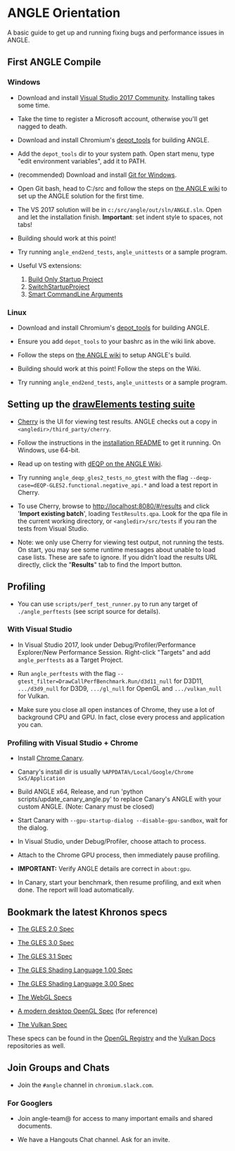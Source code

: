 # ANGLE Orientation

A basic guide to get up and running fixing bugs and performance issues in ANGLE.

## First ANGLE Compile

### Windows

- Download and install
  [Visual Studio 2017 Community](https://www.visualstudio.com/en-us/products/visual-studio-community-vs.aspx).
  Installing takes some time.

- Take the time to register a Microsoft account, otherwise you'll get nagged to death.

- Download and install Chromium's
  [depot_tools](http://commondatastorage.googleapis.com/chrome-infra-docs/flat/depot_tools/docs/html/depot_tools_tutorial.html#_setting_up)
  for building ANGLE.

- Add the `depot_tools` dir to your system path. Open start menu, type "edit environment variables",
  add it to PATH.

- (recommended) Download and install [Git for Windows](http://gitforwindows.org/).

- Open Git bash, head to C:/src and follow the steps on
  [the ANGLE wiki](https://chromium.googlesource.com/angle/angle/+/main/doc/DevSetup.md#Development-setup-Getting-the-source)
  to set up the ANGLE solution for the first time.

- The VS 2017 solution will be in `c:/src/angle/out/sln/ANGLE.sln`. Open and let the installation
  finish.  **Important**: set indent style to spaces, not tabs!

- Building should work at this point!

- Try running `angle_end2end_tests`, `angle_unittests` or a sample program.

- Useful VS extensions:

  1. [Build Only Startup Project](https://marketplace.visualstudio.com/items?itemName=SenHarada.BuildOnlyStartupProject)
  2. [SwitchStartupProject](https://marketplace.visualstudio.com/items?itemName=vs-publisher-141975.SwitchStartupProject)
  3. [Smart CommandLine Arguments](https://www.visualstudiogallery.msdn.microsoft.com/535f79b1-fbe0-4b0a-a346-8cdf271ea071)

### Linux

- Download and install Chromium's
  [depot_tools](http://commondatastorage.googleapis.com/chrome-infra-docs/flat/depot_tools/docs/html/depot_tools_tutorial.html#_setting_up)
  for building ANGLE.

- Ensure you add `depot_tools` to your bashrc as in the wiki link above.

- Follow the steps on
  [the ANGLE wiki](https://chromium.googlesource.com/angle/angle/+/main/doc/DevSetup.md#Development-setup-Getting-the-source)
  to setup ANGLE's build.

- Building should work at this point! Follow the steps on the Wiki.

- Try running `angle_end2end_tests`, `angle_unittests` or a sample program.

## Setting up the [drawElements testing suite](http://go/dEQP)

- [Cherry](https://sites.google.com/a/google.com/deqp/cherry) is the UI for viewing test results.
  ANGLE checks out a copy in `<angledir>/third_party/cherry`.

- Follow the instructions in the
  [installation README](https://android.googlesource.com/platform/external/cherry/+/refs/heads/main/README)
  to get it running. On Windows, use 64-bit.

- Read up on testing with
  [dEQP on the ANGLE Wiki](https://chromium.googlesource.com/angle/angle/+/main/doc/dEQP.md).

- Try running `angle_deqp_gles2_tests_no_gtest` with the flag
  `--deqp-case=dEQP-GLES2.functional.negative_api.*` and load a test report in Cherry.

- To use Cherry, browse to [http://localhost:8080/#/results](http://localhost:8080/#/results) and
  click '**Import existing batch**', loading `TestResults.qpa`.  Look for the qpa file in the
  current working directory, or `<angledir>/src/tests` if you ran the tests from Visual Studio.

- Note: we only use Cherry for viewing test output, not running the tests. On start, you may see
  some runtime messages about unable to load case lists. These are safe to ignore. If you didn't
  load the results URL directly, click the "**Results**" tab to find the Import button.

## Profiling

- You can use `scripts/perf_test_runner.py` to run any target of `./angle_perftests` (see script
  source for details).

### With Visual Studio

- In Visual Studio 2017, look under Debug/Profiler/Performance Explorer/New Performance Session.
  Right-click "Targets" and add `angle_perftests` as a Target Project.

- Run `angle_perftests` with the flag `--gtest_filter=DrawCallPerfBenchmark.Run/d3d11_null` for
  D3D11, `.../d3d9_null` for D3D9, `.../gl_null` for OpenGL and `.../vulkan_null` for Vulkan.

- Make sure you close all open instances of Chrome, they use a lot of background CPU and GPU. In
  fact, close every process and application you can.

### Profiling with Visual Studio + Chrome

- Install [Chrome Canary](https://www.google.com/chrome/browser/canary.html).

- Canary's install dir is usually `%APPDATA%/Local/Google/Chrome SxS/Application`

- Build ANGLE x64, Release, and run 'python scripts/update_canary_angle.py' to replace Canary's
  ANGLE with your custom ANGLE. (Note: Canary must be closed)

- Start Canary with `--gpu-startup-dialog --disable-gpu-sandbox`, wait for the dialog.

- In Visual Studio, under Debug/Profiler, choose attach to process.

- Attach to the Chrome GPU process, then immediately pause profiling.

- **IMPORTANT:** Verify ANGLE details are correct in `about:gpu`.

- In Canary, start your benchmark, then resume profiling, and exit when done. The report will load
  automatically.

## Bookmark the latest Khronos specs

- [The GLES 2.0 Spec](https://www.khronos.org/registry/OpenGL/specs/es/2.0/es_full_spec_2.0.pdf)

- [The GLES 3.0 Spec](https://www.khronos.org/registry/OpenGL/specs/es/3.0/es_spec_3.0.pdf)

- [The GLES 3.1 Spec](https://www.khronos.org/registry/gles/specs/3.1/es_spec_3.1.pdf)

- [The GLES Shading Language 1.00 Spec](https://www.khronos.org/files/opengles_shading_language.pdf)

- [The GLES Shading Language 3.00 Spec](https://www.khronos.org/registry/gles/specs/3.0/GLSL_ES_Specification_3.00.4.pdf)

- [The WebGL Specs](https://www.khronos.org/registry/webgl/specs/latest/)

- [A modern desktop OpenGL Spec](https://www.opengl.org/registry/doc/glspec45.core.pdf)
  (for reference)

- [The Vulkan Spec](https://www.khronos.org/registry/vulkan/specs/1.0-wsi_extensions/html/vkspec.html)

These specs can be found in the [OpenGL Registry](https://github.com/KhronosGroup/OpenGL-Registry)
and the [Vulkan Docs](https://github.com/KhronosGroup/Vulkan-Docs) repositories as well.

## Join Groups and Chats

- Join the `#angle` channel in `chromium.slack.com`.

### For Googlers

- Join angle-team@ for access to many important emails and shared documents.

- We have a Hangouts Chat channel. Ask for an invite.
